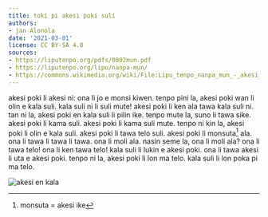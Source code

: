 ```yaml
---
title: toki pi akesi poki suli
authors:
- jan Alonola
date: '2021-03-01'
license: CC BY-SA 4.0
sources:
- https://liputenpo.org/pdfs/0002mun.pdf
- https://liputenpo.org/lipu/nanpa-mun/
- https://commons.wikimedia.org/wiki/File:Lipu_tenpo_nanpa_mun_-_akesi_en_kala.png
---
```


akesi poki li akesi ni: ona li jo e monsi kiwen. tenpo pini la, akesi poki wan li olin e kala suli. kala suli ni li suli mute! akesi poki li ken ala tawa kala suli ni. tan ni la, akesi poki en kala suli li pilin ike. tenpo mute la, suno li tawa sike. akesi poki li kama suli. akesi poki li kama suli mute. tenpo ni kin la, akesi poki li olin e kala suli. akesi poki li tawa telo suli. akesi poki li monsuta[^1] ala. ona li tawa li tawa li tawa. ona li moli ala. nasin seme la, ona li moli ala? ona li tawa telo! ona li ken tawa telo! kala suli li lukin e akesi poki. ona li tawa akesi li uta e akesi poki. tenpo ni la, akesi poki li lon ma telo. kala suli li lon poka pi ma telo.

![akesi en kala](https://upload.wikimedia.org/wikipedia/commons/e/e7/Lipu_tenpo_nanpa_mun_-_akesi_en_kala.png)

[^1]: monsuta = akesi ike